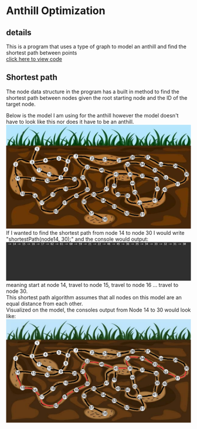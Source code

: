 # Anthill Optimization

## details
This is a program that uses a type of graph to model an anthill and find the shortest path between points    
[click here to view code](https://github.com/carlgombert/Anthill_Optimization/tree/main/anthill_optimization/src/com/anthill_optimization/main)

## Shortest path
The node data structure in the program has a built in method to find the shortest path between nodes given the root starting node and the ID of the target node.    
    
Below is the model I am using for the anthill however the model doesn't have to look like this nor does it have to be an anthill.
![This is an image](https://github.com/carlgombert/Anthill_Optimization/blob/main/screenshots/anthill_model.jpg)    
If I wanted to find the shortest path from node 14 to node 30 I would write "shortestPath(node14, 30);" and the console would output:    
![This is an image](https://github.com/carlgombert/Anthill_Optimization/blob/main/screenshots/14_to_30_output.png)        
meaning start at node 14, travel to node 15, travel to node 16 ... travel to node 30.        
This shortest path algorithm assumes that all nodes on this model are an equal distance from each other.        
Visualized on the model, the consoles output from Node 14 to 30 would look like:        
![This is an image](https://github.com/carlgombert/Anthill_Optimization/blob/main/screenshots/shortest_path_14_to_30.png) 
